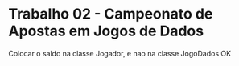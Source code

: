 # Trabalho 02 - Campeonato de Apostas em Jogos de Dados

Colocar o saldo na classe Jogador, e nao na classe JogoDados OK